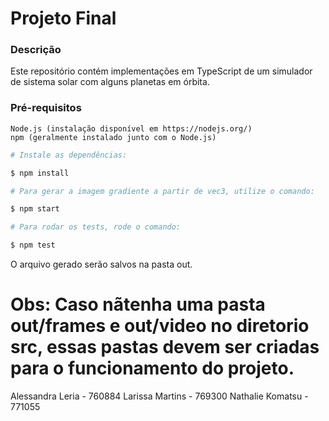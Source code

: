 # Projeto Final
### Descrição

Este repositório contém implementações em TypeScript de um simulador de sistema solar com alguns planetas em órbita.

### Pré-requisitos

    Node.js (instalação disponível em https://nodejs.org/)
    npm (geralmente instalado junto com o Node.js)

```bash
# Instale as dependências:

$ npm install

# Para gerar a imagem gradiente a partir de vec3, utilize o comando:

$ npm start

# Para rodar os tests, rode o comando:

$ npm test
```

O arquivo gerado serão salvos na pasta out.

# Obs: Caso nãtenha uma pasta out/frames e out/video no diretorio src, essas pastas devem ser criadas para o funcionamento do projeto.

Alessandra Leria - 760884
Larissa Martins - 769300
Nathalie Komatsu - 771055
